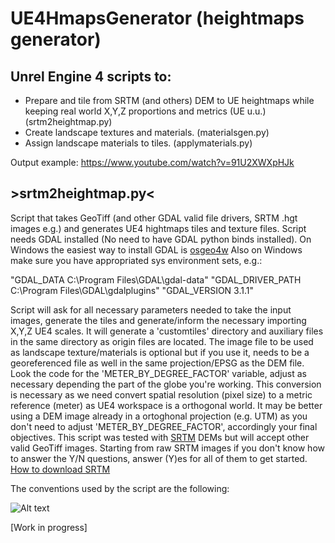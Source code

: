 # UE4HmapsGenerator (heightmaps generator)
## Unrel Engine 4 scripts to:
- Prepare and tile from SRTM (and others) DEM to UE heightmaps while keeping real world X,Y,Z proportions and metrics (UE u.u.) (srtm2heightmap.py)
- Create landscape textures and materials. (materialsgen.py)
- Assign landscape materials to tiles. (applymaterials.py)

Output example: https://www.youtube.com/watch?v=91U2XWXpHJk

## >srtm2heightmap.py<
Script that takes GeoTiff (and other GDAL valid file drivers, SRTM .hgt images e.g.) and generates UE4 hightmaps tiles and texture files. Script needs GDAL installed (No need to have GDAL python binds installed). On Windows the easiest way to install GDAL is [osgeo4w]
Also on Windows make sure you have appropriated sys environment sets, e.g.:

"GDAL_DATA C:\Program Files\GDAL\gdal-data"
"GDAL_DRIVER_PATH C:\Program Files\GDAL\gdalplugins"
"GDAL_VERSION 3.1.1"

Script will ask for all necessary parameters needed to take the input images, generate the tiles and generate/inform the necessary importing X,Y,Z UE4 scales.
It will generate a 'customtiles' directory and auxiliary files in the same directory as origin files are located. The image file to be used as landscape texture/materials is optional but if you use it, needs to be a georeferenced file as well in the same projection/EPSG as the DEM file.
Look the code for the 'METER_BY_DEGREE_FACTOR' variable, adjust as necessary depending the part of the globe you're working. This conversion is necessary as we need convert spatial resolution (pixel size) to a metric reference (meter) as UE4 workspace is a orthogonal world. It may be better using a DEM image already in a ortoghonal projection (e.g. UTM) as you don't need to adjust 'METER_BY_DEGREE_FACTOR', accordingly your final objectives.
This script was tested with [SRTM] DEMs but will accept other valid GeoTiff images.
Starting from raw SRTM images if you don't know how to answer the Y/N questions, answer (Y)es for all of them to get started.
[How to download SRTM]

The conventions used by the script are the following:

![Alt text](https://github.com/Rodrigo-NH/UE4HmapsGenerator/readmeassets/origin.jpg "Scene origin")

[Work in progress]

[How to download SRTM]: https://www.youtube.com/watch?v=0YPFegTcL4w
[SRTM]: https://www2.jpl.nasa.gov/srtm/
[osgeo4w]: https://trac.osgeo.org/osgeo4w/